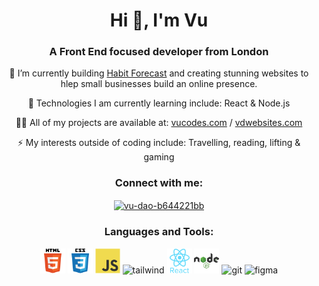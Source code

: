 <h1 align="center">Hi 👋, I'm Vu</h1>
<h3 align="center">A Front End focused developer from London</h3>

<p align="center"> 🔭 I’m currently building <a target="_blank" href="https://habitforecast.com">Habit Forecast</a> and creating stunning websites to hlep small businesses build an online presence.</p>
<p align="center">🌱 Technologies I am currently learning include: React & Node.js</p>
<p align="center">👨‍💻 All of my projects are available at: <a target="_blank" href="https://vucodes.com">vucodes.com</a> / <a target="_blank" href="https://vdwebsites.com">vdwebsites.com</a></p>
<!-- <p align="center">📫 How to reach me: <a target="_blank" href="v24dao@gmail.com">v24dao@gmail.com</a></p> -->
<p align="center">⚡ My interests outside of coding include: Travelling, reading, lifting & gaming</p>

<h3 align="center">Connect with me:</h3>
<p align="center">
<!-- <a href="https://twitter.com/vucodes" target="blank"><img align="center" src="https://raw.githubusercontent.com/rahuldkjain/github-profile-readme-generator/master/src/images/icons/Social/twitter.svg" alt="vucodes" height="30" width="40" /></a> -->
<a href="https://linkedin.com/in/vu-dao-b644221bb" target="blank"><img align="center" src="https://raw.githubusercontent.com/rahuldkjain/github-profile-readme-generator/master/src/images/icons/Social/linked-in-alt.svg" alt="vu-dao-b644221bb" height="30" width="40" /></a>
</p>

<h3 align="center">Languages and Tools:</h3>
<p align="center">
  <img src="https://raw.githubusercontent.com/devicons/devicon/master/icons/html5/html5-original-wordmark.svg" alt="html5" width="40" height="40"/> 
  <img src="https://raw.githubusercontent.com/devicons/devicon/master/icons/css3/css3-original-wordmark.svg" alt="css3" width="40" height="40"/>
  <img src="https://raw.githubusercontent.com/devicons/devicon/master/icons/javascript/javascript-original.svg" alt="javascript" width="40" height="40"/>   
  <img src="https://www.vectorlogo.zone/logos/tailwindcss/tailwindcss-icon.svg" alt="tailwind" width="40" height="40"/> 
  <img src="https://raw.githubusercontent.com/devicons/devicon/master/icons/react/react-original-wordmark.svg" alt="react" width="40" height="40"/>  
  <img src="https://raw.githubusercontent.com/devicons/devicon/master/icons/nodejs/nodejs-original-wordmark.svg" alt="nodejs" width="40" height="40"/>  
  <img src="https://www.vectorlogo.zone/logos/git-scm/git-scm-icon.svg" alt="git" width="40" height="40"/>
  <img src="https://www.vectorlogo.zone/logos/figma/figma-icon.svg" alt="figma" width="40" height="40"/> 
</p>
  



